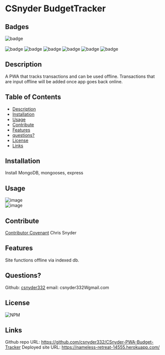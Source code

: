 # CSnyder BudgetTracker
  
  ## Badges
  ![badge](https://img.shields.io/badge/license-Github,NPM-yellow)<br />  
  ![badge](https://img.shields.io/badge/MongoDB-4EA94B?style=for-the-badge&logo=mongodb&logoColor=white)
  ![badge](https://img.shields.io/badge/JavaScript-F7DF1E?style=for-the-badge&logo=javascript&logoColor=black)
  ![badge](https://img.shields.io/badge/Node.js-43853D?style=for-the-badge&logo=node.js&logoColor=white)
  ![badge](https://img.shields.io/badge/Express.js-404D59?style=for-the-badge)
  ![badge](https://img.shields.io/badge/Heroku-430098?style=for-the-badge&logo=heroku&logoColor=white)
  ![badge](https://img.shields.io/badge/GitHub-100000?style=for-the-badge&logo=github&logoColor=white)
  
 
  ## Description
  A PWA that tracks transactions and can be used offline. Transactions that are input offline will be added once app goes back online.

  ## Table of Contents

  - [Description](#description)
  - [Installation](#installation)
  - [Usage](#usage)
  - [Contribute](#contribute)
  - [Features](#features)
  - [questions?](#Questions)
  - [License](#license)
  - [Links](#links)
  
  ## Installation
  Install MongoDB, mongooses, express

  ## Usage
  ![image](https://user-images.githubusercontent.com/95385092/167165270-71c3dac0-3b59-459a-9048-93940f013260.png)  
  ![image](https://user-images.githubusercontent.com/95385092/167165442-e8179479-3de8-4bfb-964b-cc0963257ca7.png)

  ## Contribute
  [Contributor Covenant](https://www.contributor-covenant.org/)
  Chris Snyder


  ## Features
  Site functions offline via indexed db.
  

  ## Questions?
  
  Github: [csnyder332](https://github.com/csnyder332)
  email: csnyder332Wgmail.com

  ## License
  ![NPM](https://img.shields.io/npm/l/inquirer)
  
  ## Links
  Github repo URL: https://github.com/csnyder332/CSnyder-PWA-Budget-Tracker
  Deployed site URL: https://nameless-retreat-14555.herokuapp.com/
  
  
  
